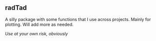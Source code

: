 ## radTad

A silly package with some functions that I use across projects. Mainly for plotting. Will add more as needed. 



_Use at your own risk, obviously_
